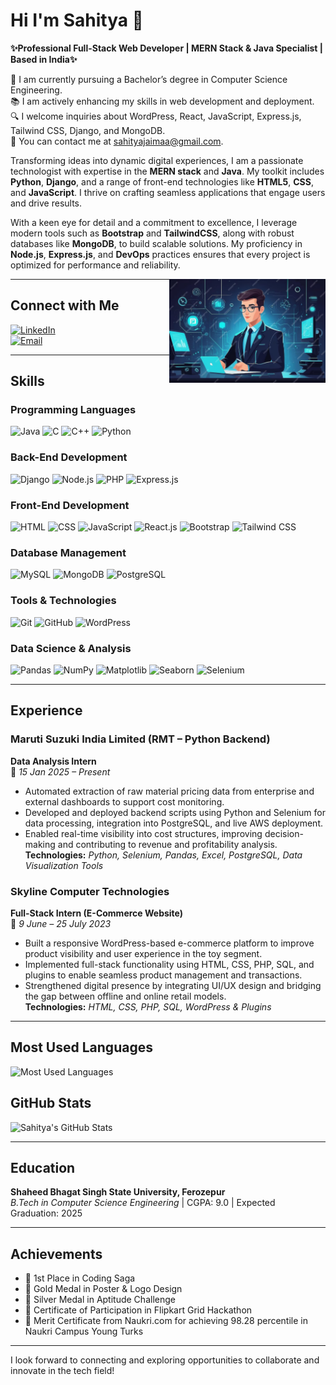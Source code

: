 # Hi I'm Sahitya 👋

**✨Professional Full-Stack Web Developer | MERN Stack & Java Specialist | Based in India✨**

💼 I am currently pursuing a Bachelor’s degree in Computer Science Engineering.  
📚 I am actively enhancing my skills in web development and deployment.  
🔍 I welcome inquiries about WordPress, React, JavaScript, Express.js, Tailwind CSS, Django, and MongoDB.  
📧 You can contact me at sahityajaimaa@gmail.com.

Transforming ideas into dynamic digital experiences, I am a passionate technologist with expertise in the **MERN stack** and **Java**. My toolkit includes **Python**, **Django**, and a range of front-end technologies like **HTML5**, **CSS**, and **JavaScript**. I thrive on crafting seamless applications that engage users and drive results.

With a keen eye for detail and a commitment to excellence, I leverage modern tools such as **Bootstrap** and **TailwindCSS**, along with robust databases like **MongoDB**, to build scalable solutions. My proficiency in **Node.js**, **Express.js**, and **DevOps** practices ensures that every project is optimized for performance and reliability.

<img src="https://raw.githubusercontent.com/sahitya-jaimaa/sahitya-jaimaa/main/professional.png" alt="Tech Image" align="right" width="250">

---

## Connect with Me

[![LinkedIn](https://img.shields.io/badge/-LinkedIn-0077B5?logo=linkedin)](https://www.linkedin.com/in/sahitya-softwareengineer/)  
<a href="mailto:sahityajaimaa@gmail.com"><img src="https://img.shields.io/badge/Email-sahityajaimaa@gmail.com-red?logo=gmail" alt="Email" /></a>

---

## Skills

### Programming Languages
![Java](https://img.shields.io/badge/-Java-black?logo=java)
![C](https://img.shields.io/badge/-C-black?logo=c)
![C++](https://img.shields.io/badge/-C++-00599C?logo=cplusplus)
![Python](https://img.shields.io/badge/-Python-black?logo=python)

### Back-End Development
![Django](https://img.shields.io/badge/-Django-green?logo=django)
![Node.js](https://img.shields.io/badge/-Node.js-339933?logo=node.js)
![PHP](https://img.shields.io/badge/-PHP-black?logo=php)
![Express.js](https://img.shields.io/badge/-Express.js-black?logo=express)

### Front-End Development
![HTML](https://img.shields.io/badge/-HTML-E34F26?logo=html5)
![CSS](https://img.shields.io/badge/-CSS-1572B6?logo=css3)
![JavaScript](https://img.shields.io/badge/-JavaScript-black?logo=javascript)
![React.js](https://img.shields.io/badge/-React.js-61DAFB?logo=react)
![Bootstrap](https://img.shields.io/badge/-Bootstrap-563D7C?logo=bootstrap)
![Tailwind CSS](https://img.shields.io/badge/-Tailwind%20CSS-38B2AC?logo=tailwindcss)

### Database Management
![MySQL](https://img.shields.io/badge/-MySQL-black?logo=mysql)
![MongoDB](https://img.shields.io/badge/-MongoDB-47A248?logo=mongodb)
![PostgreSQL](https://img.shields.io/badge/-PostgreSQL-336791?logo=postgresql)

### Tools & Technologies
![Git](https://img.shields.io/badge/-Git-black?logo=git)
![GitHub](https://img.shields.io/badge/-GitHub-181717?logo=github)
![WordPress](https://img.shields.io/badge/-WordPress-21759B?logo=wordpress)

### Data Science & Analysis
![Pandas](https://img.shields.io/badge/-Pandas-black?logo=pandas)
![NumPy](https://img.shields.io/badge/-NumPy-black?logo=numpy)
![Matplotlib](https://img.shields.io/badge/-Matplotlib-003B57?logo=matplotlib)
![Seaborn](https://img.shields.io/badge/-Seaborn-00A3E0?logo=seaborn)
![Selenium](https://img.shields.io/badge/-Selenium-43B02A?logo=selenium)

---

## Experience

### Maruti Suzuki India Limited (RMT – Python Backend)  
**Data Analysis Intern**  
📅 *15 Jan 2025 – Present*  
- Automated extraction of raw material pricing data from enterprise and external dashboards to support cost monitoring.  
- Developed and deployed backend scripts using Python and Selenium for data processing, integration into PostgreSQL, and live AWS deployment.  
- Enabled real-time visibility into cost structures, improving decision-making and contributing to revenue and profitability analysis.  
**Technologies:** *Python, Selenium, Pandas, Excel, PostgreSQL, Data Visualization Tools*

### Skyline Computer Technologies  
**Full-Stack Intern (E-Commerce Website)**  
📅 *9 June – 25 July 2023*  
- Built a responsive WordPress-based e-commerce platform to improve product visibility and user experience in the toy segment.  
- Implemented full-stack functionality using HTML, CSS, PHP, SQL, and plugins to enable seamless product management and transactions.  
- Strengthened digital presence by integrating UI/UX design and bridging the gap between offline and online retail models.  
**Technologies:** *HTML, CSS, PHP, SQL, WordPress & Plugins*

---

## Most Used Languages

![Most Used Languages](https://github-readme-stats.vercel.app/api/top-langs/?username=sahitya-jaimaa&layout=compact&theme=radical)

## GitHub Stats

![Sahitya's GitHub Stats](https://github-readme-stats.vercel.app/api?username=sahitya-jaimaa&show_icons=true&theme=radical)

---

## Education

**Shaheed Bhagat Singh State University, Ferozepur**  
*B.Tech in Computer Science Engineering* | CGPA: 9.0 | Expected Graduation: 2025

---

## Achievements

- 🥇 1st Place in Coding Saga  
- 🥇 Gold Medal in Poster & Logo Design  
- 🥈 Silver Medal in Aptitude Challenge  
- 🏅 Certificate of Participation in Flipkart Grid Hackathon  
- 🏅 Merit Certificate from Naukri.com for achieving 98.28 percentile in Naukri Campus Young Turks  

---

I look forward to connecting and exploring opportunities to collaborate and innovate in the tech field!
